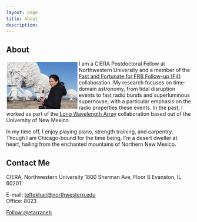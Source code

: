 ```yaml
---
layout: page
title: About
description: 
---
```

## About

<img src="images/profilepic.jpg" align="left" width="38%" style="display:inline;margin:4px 4px 4px 2px;"> I am a CIERA Postdoctoral Fellow at Northwestern University and a member of the [Fast and Fortunate for FRB Follow-up (F4)](https://sites.google.com/ucolick.org/f-4) collaboration. My research focuses on time-domain astronomy, from tidal disruption events to fast radio bursts and superluminous supernovae, with a particular emphasis on the radio properties these events. In the past, I worked as part of the [Long Wavelength Array](http://www.phys.unm.edu/~lwa/index.html) collaboration based out of the University of New Mexico.

In my time off, I enjoy playing piano, strength training, and carpentry. Though I am Chicago-bound for the time being, I'm a desert dweller at heart, hailing from the enchanted mountains of Northern New Mexico.

## Contact Me

CIERA, Northwestern University
1800 Sherman Ave, Floor 8
Evanston, IL 60201

E-mail: [teftekhari@northwestern.edu](mailto:teftekhari@northwestern.edu)  
Office: 8023

<a href="https://twitter.com/etarraneh" class="twitter-follow-button" data-show-count="false">Follow @etarraneh</a><script async src="//platform.twitter.com/widgets.js" charset="utf-8"></script>



